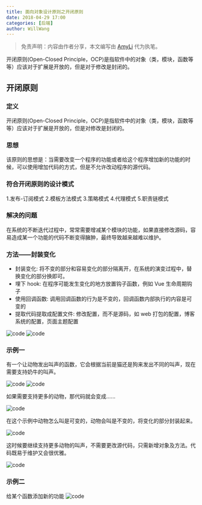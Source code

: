 ```yaml
---
title: 面向对象设计原则之开闭原则
date: 2018-04-29 17:00
categories: [后端]
author: WillWang
---
```


> 免责声明：内容由作者分享，本文编写由 [AmyLi](/author/AmyLi) 代为执笔。

开闭原则(Open-Closed Principle，OCP)是指软件中的对象（类，模块，函数等等）应该对于扩展是开放的，但是对于修改是封闭的。

<!--more-->

## 开闭原则

### 定义
开闭原则(Open-Closed Principle，OCP)是指软件中的对象（类，模块，函数等等）应该对于扩展是开放的，但是对修改是封闭的。

### 思想
该原则的思想是：当需要改变一个程序的功能或者给这个程序增加新的功能的时候，可以使用增加代码的方式，但是不允许改动程序的源代码。

### 符合开闭原则的设计模式
1.发布-订阅模式
2.模板方法模式
3.策略模式
4.代理模式
5.职责链模式

### 解决的问题
在系统的不断迭代过程中，常常需要增减某个模块的功能，如果直接修改源码，容易造成某一个功能的代码不断变得臃肿，最终导致越来越难以维护。

### 方法——封装变化
* 封装变化:  将不变的部分和容易变化的部分隔离开，在系统的演变过程中，替换变化的部分换即可。
* 埋下 hook:  在程序可能发生变化的地方放置钩子函数，例如 Vue 生命周期钩子
* 使用回调函数:  调用回调函数的行为是不变的，回调函数内部执行的内容是可变的
* 提取代码提取成配置文件:  修改配置，而不是源码，如 web 打包的配置，博客系统的配置，页面主题配置

![code](/images/2018-04-29-OCP/1.png)
![code](/images/2018-04-29-OCP/2.png)

### 示例一
有一个让动物发出叫声的函数，它会根据当前是猫还是狗来发出不同的叫声，现在需要支持奶牛的叫声。

![code](/images/2018-04-29-OCP/3.png)
![code](/images/2018-04-29-OCP/5.png)

如果需要支持更多的动物，那代码就会变成......

![code](/images/2018-04-29-OCP/4.png)

在这个示例中动物怎么叫是可变的，动物会叫是不变的，将变化的部分封装起来。

![code](/images/2018-04-29-OCP/6.png)

这时候要继续支持更多动物的叫声，不需要更改源代码，只需新增对象及方法。代码既易于维护又会很优雅。

![code](/images/2018-04-29-OCP/7.png)

### 示例二
给某个函数添加新的功能
![code](/images/2018-04-29-OCP/8.png)



